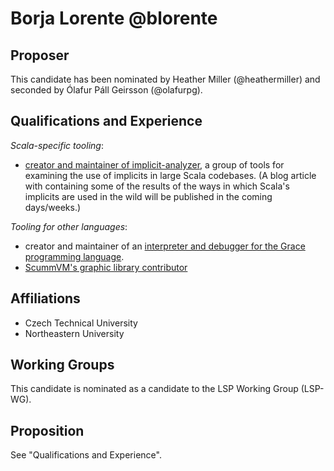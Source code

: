 # Borja Lorente @blorente

## Proposer

This candidate has been nominated by Heather Miller (@heathermiller) and seconded by Ólafur Páll Geirsson (@olafurpg).

## Qualifications and Experience

_Scala-specific tooling_:

- [creator and maintainer of implicit-analyzer](https://github.com/PRL-PRG/scalafix-rule-workshop), a group of tools for examining the use of implicits in large Scala codebases. (A blog article with containing some of the results of the ways in which Scala's implicits are used in the wild will be published in the coming days/weeks.) 

_Tooling for other languages_:

- creator and maintainer of an [interpreter and debugger for the Grace programming language](http://blorente.me/naylang/).
- [ScummVM's graphic library contributor](https://gist.github.com/blorente/a8a66788aba35f14cf2d2338eb2bd069)

## Affiliations

- Czech Technical University
- Northeastern University

## Working Groups

This candidate is nominated as a candidate to the LSP Working Group (LSP-WG).

## Proposition

See "Qualifications and Experience".
